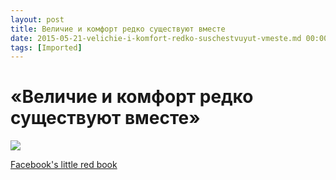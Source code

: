 ```yaml
---
layout: post
title: Величие и комфорт редко существуют вместе
date: 2015-05-21-velichie-i-komfort-redko-suschestvuyut-vmeste.md 00:00:00 +0300
tags: [Imported]
---
```

# «Величие и комфорт редко существуют вместе»

![](https://static42.siliconrus.cmtt.ru/paper-media/facebook-work/8784b16535466b04bfc1.jpg)

[Facebook's little red book](http://thenextweb.com/facebook/2015/05/20/heres-our-first-peek-inside-the-little-red-book-facebook-gives-to-employees/)